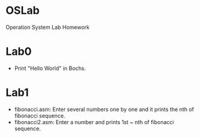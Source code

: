 # OSLab
Operation System Lab Homework
# Lab0
* Print "Hello World" in Bochs.
# Lab1
* fibonacci.asm: Enter several numbers one by one and it prints the nth of fibonacci sequence.
* fibonacci2.asm: Enter a number and prints 1st ~ nth of fibonacci sequence.

